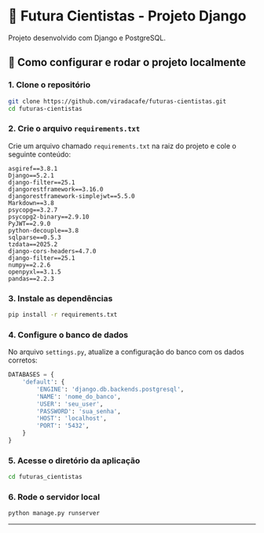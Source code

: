 
# 🧪 Futura Cientistas - Projeto Django

Projeto desenvolvido com Django e PostgreSQL.

## 🚀 Como configurar e rodar o projeto localmente

### 1. Clone o repositório

```bash
git clone https://github.com/viradacafe/futuras-cientistas.git
cd futuras-cientistas
```

### 2. Crie o arquivo `requirements.txt`

Crie um arquivo chamado `requirements.txt` na raiz do projeto e cole o seguinte conteúdo:

```
asgiref==3.8.1
Django==5.2.1
django-filter==25.1
djangorestframework==3.16.0
djangorestframework-simplejwt==5.5.0
Markdown==3.8
psycopg==3.2.7
psycopg2-binary==2.9.10
PyJWT==2.9.0
python-decouple==3.8
sqlparse==0.5.3
tzdata==2025.2
django-cors-headers=4.7.0
django-filter==25.1
numpy==2.2.6
openpyxl==3.1.5
pandas==2.2.3
```

### 3. Instale as dependências

```bash
pip install -r requirements.txt
```

### 4. Configure o banco de dados

No arquivo `settings.py`, atualize a configuração do banco com os dados corretos:

```python
DATABASES = {
    'default': {
        'ENGINE': 'django.db.backends.postgresql',
        'NAME': 'nome_do_banco',
        'USER': 'seu_user',
        'PASSWORD': 'sua_senha',
        'HOST': 'localhost',
        'PORT': '5432',
    }
}
```

### 5. Acesse o diretório da aplicação

```bash
cd futuras_cientistas
```

### 6. Rode o servidor local

```bash
python manage.py runserver
```

---

